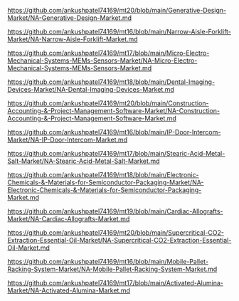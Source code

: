 <p><a href="https://github.com/ankushpatel74169/mt20/blob/main/Generative-Design-Market/NA-Generative-Design-Market.md">https://github.com/ankushpatel74169/mt20/blob/main/Generative-Design-Market/NA-Generative-Design-Market.md</a></p><p><a href="https://github.com/ankushpatel74169/mt16/blob/main/Narrow-Aisle-Forklift-Market/NA-Narrow-Aisle-Forklift-Market.md">https://github.com/ankushpatel74169/mt16/blob/main/Narrow-Aisle-Forklift-Market/NA-Narrow-Aisle-Forklift-Market.md</a></p><p><a href="https://github.com/ankushpatel74169/mt17/blob/main/Micro-Electro-Mechanical-Systems-MEMs-Sensors-Market/NA-Micro-Electro-Mechanical-Systems-MEMs-Sensors-Market.md">https://github.com/ankushpatel74169/mt17/blob/main/Micro-Electro-Mechanical-Systems-MEMs-Sensors-Market/NA-Micro-Electro-Mechanical-Systems-MEMs-Sensors-Market.md</a></p><p><a href="https://github.com/ankushpatel74169/mt18/blob/main/Dental-Imaging-Devices-Market/NA-Dental-Imaging-Devices-Market.md">https://github.com/ankushpatel74169/mt18/blob/main/Dental-Imaging-Devices-Market/NA-Dental-Imaging-Devices-Market.md</a></p><p><a href="https://github.com/ankushpatel74169/mt20/blob/main/Construction-Accounting-&-Project-Management-Software-Market/NA-Construction-Accounting-&-Project-Management-Software-Market.md">https://github.com/ankushpatel74169/mt20/blob/main/Construction-Accounting-&-Project-Management-Software-Market/NA-Construction-Accounting-&-Project-Management-Software-Market.md</a></p><p><a href="https://github.com/ankushpatel74169/mt16/blob/main/IP-Door-Intercom-Market/NA-IP-Door-Intercom-Market.md">https://github.com/ankushpatel74169/mt16/blob/main/IP-Door-Intercom-Market/NA-IP-Door-Intercom-Market.md</a></p><p><a href="https://github.com/ankushpatel74169/mt17/blob/main/Stearic-Acid-Metal-Salt-Market/NA-Stearic-Acid-Metal-Salt-Market.md">https://github.com/ankushpatel74169/mt17/blob/main/Stearic-Acid-Metal-Salt-Market/NA-Stearic-Acid-Metal-Salt-Market.md</a></p><p><a href="https://github.com/ankushpatel74169/mt18/blob/main/Electronic-Chemicals-&-Materials-for-Semiconductor-Packaging-Market/NA-Electronic-Chemicals-&-Materials-for-Semiconductor-Packaging-Market.md">https://github.com/ankushpatel74169/mt18/blob/main/Electronic-Chemicals-&-Materials-for-Semiconductor-Packaging-Market/NA-Electronic-Chemicals-&-Materials-for-Semiconductor-Packaging-Market.md</a></p><p><a href="https://github.com/ankushpatel74169/mt19/blob/main/Cardiac-Allografts-Market/NA-Cardiac-Allografts-Market.md">https://github.com/ankushpatel74169/mt19/blob/main/Cardiac-Allografts-Market/NA-Cardiac-Allografts-Market.md</a></p><p><a href="https://github.com/ankushpatel74169/mt20/blob/main/Supercritical-CO2-Extraction-Essential-Oil-Market/NA-Supercritical-CO2-Extraction-Essential-Oil-Market.md">https://github.com/ankushpatel74169/mt20/blob/main/Supercritical-CO2-Extraction-Essential-Oil-Market/NA-Supercritical-CO2-Extraction-Essential-Oil-Market.md</a></p><p><a href="https://github.com/ankushpatel74169/mt16/blob/main/Mobile-Pallet-Racking-System-Market/NA-Mobile-Pallet-Racking-System-Market.md">https://github.com/ankushpatel74169/mt16/blob/main/Mobile-Pallet-Racking-System-Market/NA-Mobile-Pallet-Racking-System-Market.md</a></p><p><a href="https://github.com/ankushpatel74169/mt17/blob/main/Activated-Alumina-Market/NA-Activated-Alumina-Market.md">https://github.com/ankushpatel74169/mt17/blob/main/Activated-Alumina-Market/NA-Activated-Alumina-Market.md</a></p>
